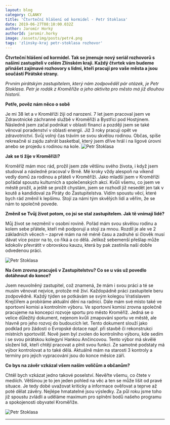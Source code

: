 ```yaml
---
layout: blog
category: CLANKY
title: 'Čtvrteční hlášení od kormidel - Petr Stoklasa'
date: 2019-06-27T08:10:00.032Z
author: Jaromír Horký
authorId: jaromir.horky
image: /assets/img/posts/petr4.png   
tags: 'zlinsky-kraj petr-stoklasa rozhovor'
---
```

**Čtvrteční hlášení od kormidel. Tak se jmenuje nový seriál rozhovorů s našimi zastupiteli v celém Zlínském kraji. Každý čtvrtek vám budeme přinášet zajímavé rozhovory s lidmi, kteří pracují pro vaše města a jsou součástí Pirátské strany.**

*Prvním pirátským zastupitelem, který nám zodpověděl pár otázek, je Petr Stoklasa. Petr je rodák z Kroměříže a jeho aktivita pro město má již dlouhou historii.*

**Petře, pověz nám něco o sobě**

Je mi 38 let a v Kroměříži žiji od narození. 7 let jsem pracoval jsem ve Zdravotnické záchranné službě v Kroměříži a Bystřici pod Hostýnem. Následně jsem začal podnikat v oblasti financí a později jsem se také věnoval poradenství v oblasti energií. Již 3 roky pracuji opět ve zdravotnictví. Svůj volný čas trávím se svou skvělou rodinou. Občas, spíše rekreačně si zajdu zahrát basketbal, který jsem dříve hrál i na ligové úrovni anebo se projedu s rodinou na kole.
![Petr Stoklasa](https://zlinsky.pirati.cz/assets/img/posts/petr1.jpg)

**Jak se ti žije v Kroměříži?**

Kroměříž mám moc rád, prožil jsem zde většinu svého života, i když jsem studoval a následně pracoval v Brně. Mé kroky vždy alespoň na víkend vedly domů za rodinou a přáteli v Kroměříži. Jako mladší jsem v Kroměříži pořádal spoustu kulturních a společenských akcí. Kvůli všemu, co jsem ve městě prožil, a ještě se prožít chystám, jsem se rozhodl již nesedět jen tak v koutě a kandidoval za Piráty do Zastupitelstva. Vidím spoustu věcí, které bych rád změnil k lepšímu. Stojí za námi tým skvělých lidí a věřím, že se nám to společně povede.

**Změnil se Tvůj život potom, co jsi se stal zastupitelem. Jak tě vnímají lidé?**

Můj život se nezměnil v osobní rovině. Pořád mám svou skvělou rodinu a kolem sebe přátele, kteří mě podporují a stojí za mnou. Rozdíl je ale ve 2 základních věcech – zaprvé mám na ně méně času a zadruhé si člověk musí dávat více pozor na to, co říká a co dělá. Jelikož sebemenší přešlap může kdokoliv převrátit v obrovskou kauzu, která by pak zastínila naši dobře odvedenou práci.

![Petr Stoklasa](https://zlinsky.pirati.cz/assets/img/posts/petrs2.jpg)

**Na čem zrovna pracuješ v Zastupitelstvu? Co se u vás už povedlo dotáhnout do konce?**

Jsem neuvolněný zastupitel, což znamená, že mám i svou práci a té se musím věnovat nejvíce, protože mě živí. Každopádně práci zastupitele beru zodpovědně. Každý týden se potkávám se svým kolegou Vratislavem Krejčířem a probíráme aktuální dění na radnici. Dále mám své místo také ve sportovní komisi a kontrolním výboru. Ve sportovní komisi zrovna společně pracujeme na koncepci rozvoje sportu pro město Kroměříž. Jedná se o velice důležitý dokument, nejenom kvůli zmapování sportu ve městě, ale hlavně pro jeho rozvoj do budoucích let. Tento dokument slouží jako podklad pro žádosti o Evropské dotace např. při stavbě či rekonstrukci místních sportovišť. Nově jsem byl zvolen do kontrolního výboru, kde sedím i se svou pirátskou kolegyní Hankou Ančincovou. Tento výbor má skvělé složení lidí, kteří chtějí pracovat a plnit svou funkci. Ze samotné podstaty má výbor kontrolovat a to také dělá. Aktuálně mám na starosti 3 kontroly a termíny pro jejich vypracování jsou do konce měsíce září. 

**Co bys na závěr vzkázal všem našim voličům a občanům?**

Chtěl bych vzkázat jedno takové poselství. Nevěřte všemu, co čtete v mediích. Většinou je to jen jeden pohled na věc a ten se může lišit od pravé situace. Je tedy dobé uvažovat kriticky a informace ověřovat a teprve až poté dělat závěry. Nejlépe hmatatelné jsou výsledky. Za půl roku jsme toho již spoustu zvládli a uděláme maximum pro splnění bodů našeho programu a spokojenosti obyvatel Kroměříže.

![Petr Stoklasa](https://zlinsky.pirati.cz/assets/img/posts/petr3.jpg)

---
